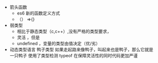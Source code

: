 - 箭头函数
    - es6 新的函数定义方式
    - （） =>{}
- 弱类型
    - 相比于静态类型（c,c++）,没有严格的类型要求，
    - 灵活 ，但是
    - undefined ，变量的类型由值决定（优/劣）
- 动态类型语言 鸭子类型 如果走起路来像鸭子，叫起来也是鸭子，那么它就是一只鸭子 使用了类型检测 typeof 在保障灵活性的同时代码更加严谨